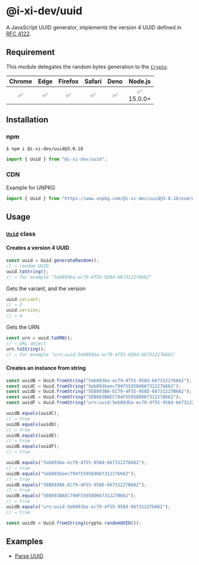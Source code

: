 # @i-xi-dev/uuid

A JavaScript UUID generator, implements the version 4 UUID defined in [RFC 4122](https://datatracker.ietf.org/doc/rfc4122/).


## Requirement

This module delegates the random bytes generation to the [`Crypto`](https://developer.mozilla.org/en-US/docs/Web/API/Crypto).

| Chrome | Edge | Firefox | Safari | Deno | Node.js |
| :---: | :---: | :---: | :---: | :---: | :---: |
| ✅ | ✅ | ✅ | ✅ | ✅ | ✅<br />15.0.0+ |


## Installation

### npm

```console
$ npm i @i-xi-dev/uuid@3.0.18
```

```javascript
import { Uuid } from "@i-xi-dev/uuid";
```

### CDN

Example for UNPKG
```javascript
import { Uuid } from "https://www.unpkg.com/@i-xi-dev/uuid@3.0.18/esm/mod.js";
```


## Usage

### [`Uuid`](https://doc.deno.land/https://raw.githubusercontent.com/i-xi-dev/uuid.es/3.0.18/mod.ts/~/Uuid) class

#### Creates a version 4 UUID
```javascript
const uuid = Uuid.generateRandom();
// → random UUID
uuid.toString();
// → for example "5eb893ba-ec79-4f55-958d-66731227b662"
```

Gets the variant, and the version
```javascript
uuid.variant;
// → 2
uuid.version;
// → 4
```

Gets the URN
```javascript
const urn = uuid.toURN();
// → URL object
urn.toString();
// → for example "urn:uuid:5eb893ba-ec79-4f55-958d-66731227b662"
```

#### Creates an instance from string
```javascript
const uuidB = Uuid.fromString("5eb893ba-ec79-4f55-958d-66731227b662");
const uuidC = Uuid.fromString("5eb893baec794f55958d66731227b662");
const uuidD = Uuid.fromString("5EB893BA-EC79-4F55-958D-66731227B662");
const uuidE = Uuid.fromString("5EB893BAEC794F55958D66731227B662");
const uuidF = Uuid.fromString("urn:uuid:5eb893ba-ec79-4f55-958d-66731227b662");

uuidB.equals(uuidC);
// → true
uuidB.equals(uuidD);
// → true
uuidB.equals(uuidE);
// → true
uuidB.equals(uuidF);
// → true

uuidB.equals("5eb893ba-ec79-4f55-958d-66731227b662");
// → true
uuidB.equals("5eb893baec794f55958d66731227b662");
// → true
uuidB.equals("5EB893BA-EC79-4F55-958D-66731227B662");
// → true
uuidB.equals("5EB893BAEC794F55958D66731227B662");
// → true
uuidB.equals("urn:uuid:5eb893ba-ec79-4f55-958d-66731227b662");
// → true
```

```javascript
const uuidX = Uuid.fromString(crypto.randomUUID());
```

## Examples

- [Parse UUID](https://i-xi-dev.github.io/uuid.es/example/parse.html)